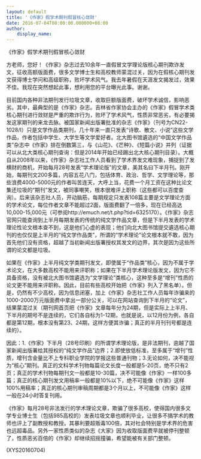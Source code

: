 ```yaml
---
layout: default
title: '《作家》假学术期刊假冒核心敛财'
date: 2016-07-04T00:00:00.000000+08:00
author:
    display_name: 
---
```


《作家》假学术期刊假冒核心敛财

方老师，您好！《作家》杂志过去10余年一直假冒文学理论版核心期刊欺诈发文，征收高额版面费，很多文学博士生和高校教师蒙混过关，因为在假核心期刊发文获得博士学问和高级职称，败坏学术风气。我去年暑假在天涯发文揭发过，效果不佳。我现在突然想起此事，想利用您的平台曝光此事。谢谢。

目前国内各种非法期刊发行垃圾文章，收取巨额版面费，破坏学术诚信，影响恶劣。其中，最典型的是《作家》杂志。吉林省作家协会主办的《作家》假冒学术类核心期刊进行敛财是严重的欺诈行为，败坏了学术风气，性质非常恶劣，有必要揭发这家期刊的来龙去脉。被国家新闻出版署批准的杂志《作家》（刊号为CN22-1028/I）只是文学作品类期刊，几十年来一直只发表“诗歌、散文、小说”这些文学作品，作者包括中学生、大学生等文学爱好者。北大图书馆遴选的“中国文学作品类”杂志中《作家》排在倒数第三，与《山花》、《芒种》、《短篇小说》并列（证据可以从北大类核心期刊查询：但是2014年开始已经踢出北大核心期刊目录）。大概自从2008年以来，《作家》杂志社工作人员看到了学术界发文难现象，捕捉到了发横财的商机，开始每月28号发表“学术理论版”的文章，美其名曰下半月刊。刚开始，每期刊文200多篇，内容五花八门，包括体育、政治、哲学、文学理论等，那些浪费4000-5000元的作者叫苦连天，大呼上当，花费一个月工资在这种比论文集还垃圾的“期刊”发文，被同事嘲笑，根本很难评上职称（这些都可以百度查询）。后来该杂志社人员，开动脑筋，每期规定只发表108篇主要是文学理论方面的学术论文，每位作者文章不能超过2面，版面费翻了一倍多，现在已经高达10,000-15,000元（可参阅http://emuch.net/t.php?tid=6325170）。《作家》杂志官网只能查询到上半月每期发表的传统的纯文学作品文章，但是下半月发表的学术理论性论文根本查不到，这是他们心虚的表现；他们向北大图书馆提交遴选核心期刊的也仅仅是上半月的“纯文学作品类”，所谓的“学术理论”论文根本就不敢，因为首先他们没有资格，超越了当初新闻出版署授权其发文的边界，其次是因为这些所谓的论文都是垃圾。

如果在《作家》上半月纯文学类期刊发文，即使属于“作品类”核心，因为不属于学术论文，在大多数高校不能用来评职称；如果在下半月学术理论版发文，因为它不具备资格，没有被北大图书馆遴选为“文学理论”类核心，这种至多是“增刊”性质的论文更不能用来评职称。因此，目前有些高校开始把《作家》列入了黑名单）。但是，仍然有不少高校，因为信息闭塞，加上《作家》杂志社工作人员每年诈骗来的1000-2000万元版面费中拿出一部分公关，可以在网站查询到下半月的“论文”，结果蒙混过关（期刊网首页把《作家》文章每年分为24期，但是实际上上半月、下半月的期号不是连续的，它们各自标为1-12期，也就是说，以12月份为例，各自都是第12期，根本没有第23、24期，这样方便其诈骗；真正的半月刊刊号都是连续的）。

因此：1.《作家》下半月（28号印刷）的所谓学术理论版，是非法期刊，逾越了国家新闻出版署给其授权的“纯文学作品”边界；2.即使放低标准，至多属于“增刊”性质，增刊含金量比不上专科职业学院的学报这些普通刊物；3.无论如何，决不能视为“核心”期刊。真正的文科学术刊物每篇论文长度一般都是5-20页，绝不只有2页；真正的学术刊物每期刊文一般都是10-30篇，决不可能像《作家》一样100多篇；真正的核心期刊发文用稿率一般都是10%以下，绝不可能像《作家》这样100%用稿率；真正的核心期刊审稿周期都是3个月以上，不可能像《作家》这样一般在24小时答复刊用。

《作家》每月28号非法发行的学术理论文章，欺骗了很多高校，使得国内很多文学专业博士生（包括985高校的）发表垃圾文章也顺利毕业，让很多不搞学术的教师也评上了副教授和教授。其暴利要超贩毒100倍，其对社会特别是学术界的危害也远超毒品。另外一家性质类似的杂志《大家》因为收取版面费早就被停刊整顿了，性质恶劣百倍的《作家》却继续招摇撞骗，希望能被有关部门整顿。

(XYS20160704)

